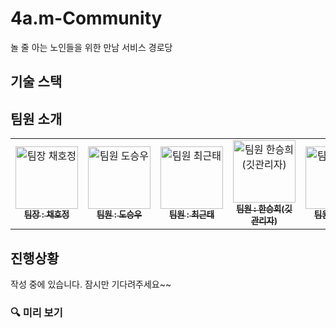 # 4a.m-Community

놀 줄 아는 노인들을 위한 만남 서비스 경로당

## 기술 스택

## 팀원 소개

<table>
  <tbody>
    <tr>
      <td align="center">
        <a href="https://github.com/Hojeong016">
          <img src="https://github.com/user-attachments/assets/0e70d332-3e6a-4c5c-a7e6-89b6a7c4b9a6" width="100px;" alt="팀장 채호정"/><br />
          <sub><b>팀장 : 채호정</b></sub>
        </a><br />
      </td>
      <td align="center">
        <a href="https://github.com/MagongDo">
          <img src="https://github.com/user-attachments/assets/0aa2439e-298e-4426-9072-77c7938aabac" width="100px;" alt="팀원 도승우"/><br />
          <sub><b>팀원 : 도승우</b></sub>
        </a><br />
      </td>
      <td align="center">
        <a href="https://github.com/RooDu">
          <img src="https://github.com/user-attachments/assets/f273893f-cc8e-498a-b1b4-6cb69c62f889" width="100px;" alt="팀원 최근태"/><br />
          <sub><b>팀원 : 최근태</b></sub>
        </a><br />
      </td>
      <td align="center">
        <a href="https://github.com/SeungHuiHan">
          <img src="https://github.com/user-attachments/assets/4b236f05-73ba-4ba2-aefe-00214812bd1c" width="100px;" alt="팀원 한승희(깃관리자)"/><br />
          <sub><b>팀원 : 한승희(깃관리자)</b></sub>
        </a><br />
      </td>
      <td align="center">
        <a href="https://github.com/adorahelen">
          <img src="https://github.com/user-attachments/assets/4b236f05-73ba-4ba2-aefe-00214812bd1c" width="100px;" alt="팀원 김강민"/><br />
          <sub><b>팀원 : 김강민</b></sub>
        </a><br />
      </td>
    </tr>
  </tbody>
</table>



## 진행상황

작성 중에 있습니다. 잠시만 기다려주세요~~

### 🔍 미리 보기

###



